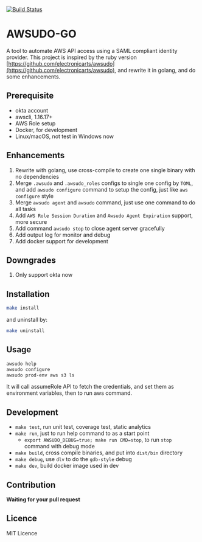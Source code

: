 [![Build Status](https://travis-ci.org/hanks/awsudo-go.svg?branch=master)](https://travis-ci.org/hanks/awsudo-go)

# AWSUDO-GO

A tool to automate AWS API access using a SAML compliant identity provider. This project is inspired by the ruby version [https://github.com/electronicarts/awsudo](https://github.com/electronicarts/awsudo), and rewrite it in golang, and do some enhancements.

## Prerequisite

* okta account
* awscli, 1.16.17+
* AWS Role setup
* Docker, for development
* Linux/macOS, not test in Windows now

## Enhancements

1. Rewrite with golang, use cross-compile to create one single binary with no dependencies
2. Merge `.awsudo` and `.awsudo_roles` configs to single one config by `TOML`, and add `awsudo configure` command to setup the config, just like `aws configure` style
3. Merge `awsudo agent` and `awsudo` command, just use one command to do all tasks
4. Add `AWS Role Session Duration` and `Awsudo Agent Expiration` support, more secure
5. Add command `awsudo stop` to close agent server gracefully
6. Add output log for monitor and debug
7. Add docker support for development

## Downgrades

1. Only support okta now

## Installation

```bash
make install
```

and uninstall by:

```bash
make uninstall
```

## Usage

```bash
awsudo help
awsudo configure
awsudo prod-env aws s3 ls
```

It will call assumeRole API to fetch the credentials, and set them as environment variables, then
to run aws command.

## Development

* `make test`, run unit test, coverage test, static analytics
* `make run`, just to run help command to as a start point
  * `export AWSUDO_DEBUG=true; make run CMD=stop`, to run `stop` command with debug mode
* `make build`, cross compile binaries, and put into `dist/bin` directory
* `make debug`, use `dlv` to do the `gdb-style` debug
* `make dev`, build docker image used in dev

## Contribution

**Waiting for your pull request**

## Licence

MIT Licence
